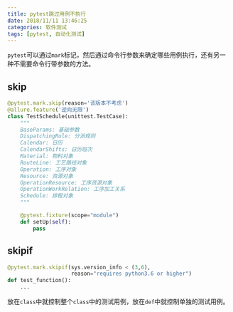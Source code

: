 ```yaml
---
title: pytest跳过用例不执行
date: 2018/11/11 13:46:25
categories: 软件测试
tags: [pytest, 自动化测试]
---
```


`pytest`可以通过`mark`标记，然后通过命令行参数来确定哪些用例执行，还有另一种不需要命令行带参数的方法。

<!-- more -->

## skip

```python
@pytest.mark.skip(reason='该版本不考虑')
@allure.feature('逆向无限')
class TestSchedule(unittest.TestCase):
    """
    BaseParams: 基础参数
    DispatchingRule: 分派规则
    Calendar: 日历
    CalendarShifts: 日历班次
    Material: 物料对象
    RouteLine: 工艺路线对象
    Operation: 工序对象
    Resource: 资源对象
    OperationResource: 工序资源对象
    OperationWorkRelation: 工序加工关系
    Schedule: 排程对象
    """

    @pytest.fixture(scope="module")
    def setUp(self):
        pass
```

## skipif

```python
@pytest.mark.skipif(sys.version_info < (3,6),
                    reason="requires python3.6 or higher")
def test_function():
    ...
```

放在`class`中就控制整个`class`中的测试用例，放在`def`中就控制单独的测试用例。

